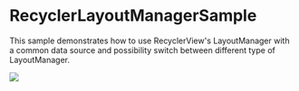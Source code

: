 # RecyclerLayoutManagerSample
This sample demonstrates how to use RecyclerView's LayoutManager with a common data source and possibility switch between different type of LayoutManager.

<img src="https://media.giphy.com/media/MCod5LtfXqEAasPZ8Y/giphy.gif" />
